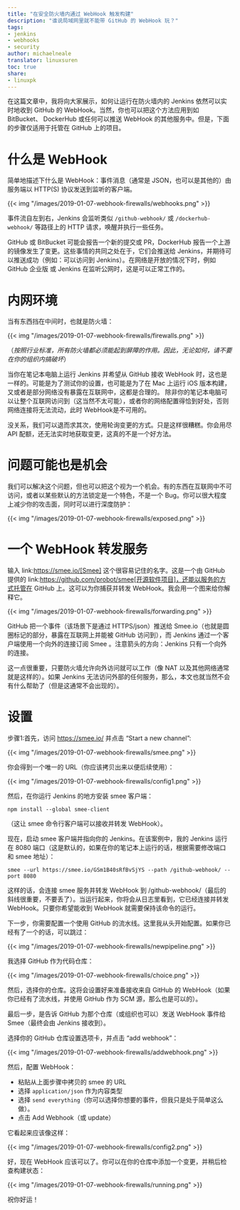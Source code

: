 ```yaml
---
title: "在安全防火墙内通过 WebHook 触发构建"
description: "谁说局域网里就不能带 GitHub 的 WebHook 玩？"
tags:
- jenkins
- webhooks
- security
author: michaelneale
translator: linuxsuren
toc: true
share:
- linuxpk
---
```


在这篇文章中，我将向大家展示，如何让运行在防火墙内的 Jenkins 依然可以实时地收到 GitHub 的 WebHook。当然，你也可以把这个方法应用到如 BitBucket、 DockerHub 或任何可以推送 WebHook 的其他服务中。但是，下面的步骤仅适用于托管在 GitHub 上的项目。

# 什么是 WebHook

简单地描述下什么是 WebHook：事件消息（通常是 JSON，也可以是其他的）由服务端以 HTTP(S) 协议发送到监听的客户端。

{{< img "/images/2019-01-07-webhook-firewalls/webhooks.png" >}}

事件流自左到右，Jenkins 会监听类似 `/github-webhook/` 或 `/dockerhub-webhook/` 等路径上的 HTTP 请求，唤醒并执行一些任务。

GitHub 或 BitBucket 可能会报告一个新的提交或 PR，DockerHub 报告一个上游的镜像发生了变更。这些事情的共同之处在于，它们会推送给 Jenkins，并期待可以推送成功（例如：可以访问到 Jenkins）。在网络是开放的情况下时，例如 GitHub 企业版 或 Jenkins 在监听公网时，这是可以正常工作的。

# 内网环境

当有东西挡在中间时，也就是防火墙：

{{< img "/images/2019-01-07-webhook-firewalls/firewalls.png" >}}

（_按照行业标准，所有防火墙都必须能起到屏障的作用。因此，无论如何，请不要在你的组织内搞破坏_）

当你在笔记本电脑上运行 Jenkins 并希望从 GitHub 接收 WebHook 时，这也是一样的。可能是为了测试你的设置，也可能是为了在 Mac 上运行 iOS 版本构建，又或者是部分网络没有暴露在互联网中，这都是合理的。 除非你的笔记本电脑可以让整个互联网访问到（这当然不太可能），或者你的网络配置得恰到好处，否则网络连接将无法流动，此时 WebHook是不可用的。

没关系，我们可以退而求其次，使用轮询变更的方式。只是这样很糟糕。你会用尽 API 配额，还无法实时地获取变更，这真的不是一个好方法。

# 问题可能也是机会

我们可以解决这个问题，但也可以把这个视为一个机会。有的东西在互联网中不可访问，或者以某些默认的方法锁定是一个特色，不是一个 Bug。你可以很大程度上减少你的攻击面，同时可以进行深度防护：

{{< img "/images/2019-01-07-webhook-firewalls/exposed.png" >}}

# 一个 WebHook 转发服务

输入 link:https://smee.io/[Smee] 这个很容易记住的名字。这是一个由 GitHub 提供的 link:https://github.com/probot/smee[开源软件项目]，还能以服务的方式托管在 GitHub 上。这可以为你捕获并转发 WebHook。我会用一个图来给你解释它。

{{< img "/images/2019-01-07-webhook-firewalls/forwarding.png" >}}

GitHub 把一个事件（该场景下是通过 HTTPS/json）推送给 Smee.io（也就是圆圈标记的部分，暴露在互联网上并能被 GitHub 访问到），而 Jenkins 通过一个客户端使用一个向外的连接订阅 Smee 。注意箭头的方向：Jenkins 只有一个向外的连接。

这一点很重要，只要防火墙允许向外访问就可以工作（像 NAT 以及其他网络通常就是这样的）。如果 Jenkins 无法访问外部的任何服务，那么，本文也就当然不会有什么帮助了（但是这通常不会出现的）。

# 设置

步骤1:首先，访问 https://smee.io/ 并点击 “Start a new channel”:

{{< img "/images/2019-01-07-webhook-firewalls/smee.png" >}}

你会得到一个唯一的 URL（你应该拷贝出来以便后续使用）：

{{< img "/images/2019-01-07-webhook-firewalls/config1.png" >}}

然后，在你运行 Jenkins 的地方安装 smee 客户端：

`npm install --global smee-client`

（这让 smee 命令行客户端可以接收并转发 WebHook）。

现在，启动 smee 客户端并指向你的 Jenkins。在该案例中，我的 Jenkins 运行在 8080 端口（这是默认的，如果在你的笔记本上运行的话，根据需要修改端口和 smee 地址）：

`smee --url https://smee.io/GSm1B40sRfBvSjYS --path /github-webhook/ --port 8080`

这样的话，会连接 smee 服务并转发 WebHook 到 /github-webhook/（最后的斜线很重要，不要丢了）。当运行起来，你将会从日志里看到，它已经连接并转发 WebHook。只要你希望能收到 WebHook 就需要保持该命令的运行。

下一步，你需要配置一个使用 GitHub 的流水线。这里我从头开始配置。如果你已经有了一个的话，可以跳过：

{{< img "/images/2019-01-07-webhook-firewalls/newpipeline.png" >}}

我选择 GitHub 作为代码仓库：

{{< img "/images/2019-01-07-webhook-firewalls/choice.png" >}}

然后，选择你的仓库。这将会设置好来准备接收来自 GitHub 的 WebHook（如果你已经有了流水线，并使用 GitHub 作为 SCM 源，那么也是可以的）。

最后一步，是告诉 GitHub 为那个仓库（或组织也可以）发送 WebHook 事件给 Smee（最终会由 Jenkins 接收到）。

选择你的 GitHub 仓库设置选项卡，并点击 “add webhook”：

{{< img "/images/2019-01-07-webhook-firewalls/addwebhook.png" >}}

然后，配置 WebHook：

* 粘贴从上面步骤中拷贝的 smee 的 URL 
* 选择 `application/json` 作为内容类型
* 选择 `send everything`（你可以选择你想要的事件，但我只是处于简单这么做）。
* 点击 Add Webhook（或 update）

它看起来应该像这样：

{{< img "/images/2019-01-07-webhook-firewalls/config2.png" >}}

好，现在 WebHook 应该可以了。你可以在你的仓库中添加一个变更，并稍后检查构建状态：

{{< img "/images/2019-01-07-webhook-firewalls/running.png" >}}

祝你好运！
